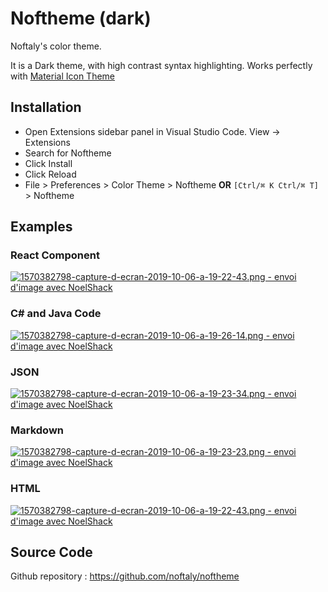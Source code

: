 # Noftheme (dark)

Noftaly's color theme.

It is a Dark theme, with high contrast syntax highlighting. Works perfectly with [Material Icon Theme](https://marketplace.visualstudio.com/items?itemName=PKief.material-icon-theme)

## Installation

- Open Extensions sidebar panel in Visual Studio Code. View → Extensions
- Search for Noftheme
- Click Install
- Click Reload
- File > Preferences > Color Theme > Noftheme **OR** `[Ctrl/⌘ K Ctrl/⌘ T]` > Noftheme

## Examples

### React Component

<a href="https://www.noelshack.com/2019-40-7-1570382798-capture-d-ecran-2019-10-06-a-19-22-43.png"><img src="https://image.noelshack.com/minis/2019/40/7/1570382798-capture-d-ecran-2019-10-06-a-19-22-43.png" border="0" alt="1570382798-capture-d-ecran-2019-10-06-a-19-22-43.png - envoi d'image avec NoelShack" title="React Component with noftheme"/></a>

### C# and Java Code

<a href="https://www.noelshack.com/2019-40-7-1570382798-capture-d-ecran-2019-10-06-a-19-26-14.png"><img src="https://image.noelshack.com/minis/2019/40/7/1570382798-capture-d-ecran-2019-10-06-a-19-26-14.png" border="0" alt="1570382798-capture-d-ecran-2019-10-06-a-19-26-14.png - envoi d'image avec NoelShack" title="C# and Java with noftheme"/></a>

### JSON

<a href="https://www.noelshack.com/2019-40-7-1570382798-capture-d-ecran-2019-10-06-a-19-23-34.png"><img src="https://image.noelshack.com/minis/2019/40/7/1570382798-capture-d-ecran-2019-10-06-a-19-23-34.png" border="0" alt="1570382798-capture-d-ecran-2019-10-06-a-19-23-34.png - envoi d'image avec NoelShack" title="JSON with noftheme"/></a>

### Markdown

<a href="https://www.noelshack.com/2019-40-7-1570382798-capture-d-ecran-2019-10-06-a-19-23-23.png"><img src="https://image.noelshack.com/minis/2019/40/7/1570382798-capture-d-ecran-2019-10-06-a-19-23-23.png" border="0" alt="1570382798-capture-d-ecran-2019-10-06-a-19-23-23.png - envoi d'image avec NoelShack" title="Markdown with noftheme"/></a>

### HTML

<a href="https://www.noelshack.com/2019-40-7-1570382798-capture-d-ecran-2019-10-06-a-19-22-43.png"><img src="https://image.noelshack.com/minis/2019/40/7/1570382798-capture-d-ecran-2019-10-06-a-19-22-43.png" border="0" alt="1570382798-capture-d-ecran-2019-10-06-a-19-22-43.png - envoi d'image avec NoelShack" title="HTML with noftheme"/></a>

## Source Code

Github repository : https://github.com/noftaly/noftheme
